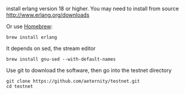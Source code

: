 install erlang version 18 or higher.
You may need to install from source http://www.erlang.org/downloads

Or use [Homebrew](https://brew.sh):
```
brew install erlang
```

It depends on sed, the stream editor
```
brew install gnu-sed --with-default-names
```

Use git to download the software, then go into the testnet directory
```
git clone https://github.com/aeternity/testnet.git
cd testnet
```
